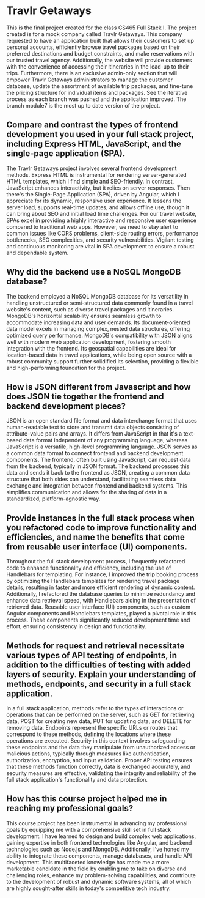 # Travlr Getaways
This is the final project created for the class CS465 Full Stack I. The project created is for a mock company called Travlr Getaways. This company requested to have an application built that allows their customers to set up personal accounts, efficiently browse travel packages based on their preferred destinations and budget constraints, and make reservations with our trusted travel agency. Additionally, the website will provide customers with the convenience of accessing their itineraries in the lead-up to their trips. Furthermore, there is an exclusive admin-only section that will empower Travlr Getaways administrators to manage the customer database, update the assortment of available trip packages, and fine-tune the pricing structure for individual items and packages. See the iterative process as each branch was pushed and the application improved. The branch module7 is the most up to date version of the project. 

## Compare and contrast the types of frontend development you used in your full stack project, including Express HTML, JavaScript, and the single-page application (SPA).

The Travlr Getaways project involves several frontend development methods. Express HTML is instrumental for rendering server-generated HTML templates, which I find simple and SEO-friendly. In contrast, JavaScript enhances interactivity, but it relies on server responses. Then there's the Single-Page Application (SPA), driven by Angular, which I appreciate for its dynamic, responsive user experience. It lessens the server load, supports real-time updates, and allows offline use, though it can bring about SEO and initial load time challenges. For our travel website, SPAs excel in providing a highly interactive and responsive user experience compared to traditional web apps. However, we need to stay alert to common issues like CORS problems, client-side routing errors, performance bottlenecks, SEO complexities, and security vulnerabilities. Vigilant testing and continuous monitoring are vital in SPA development to ensure a robust and dependable system.

## Why did the backend use a NoSQL MongoDB database?

The backend employed a NoSQL MongoDB database for its versatility in handling unstructured or semi-structured data commonly found in a travel website's content, such as diverse travel packages and itineraries. MongoDB's horizontal scalability ensures seamless growth to accommodate increasing data and user demands. Its document-oriented data model excels in managing complex, nested data structures, offering optimized query performance. MongoDB's compatibility with JSON aligns well with modern web application development, fostering smooth integration with the frontend. Its geospatial capabilities are ideal for location-based data in travel applications, while being open source with a robust community support further solidified its selection, providing a flexible and high-performing foundation for the project.

## How is JSON different from Javascript and how does JSON tie together the frontend and backend development pieces?

JSON is an open standard file format and data interchange format that uses human-readable text to store and transmit data objects consisting of attribute–value pairs and arrays. It differs from JavaScript in that it's a text-based data format independent of any programming language, whereas JavaScript is a versatile, high-level programming language. JSON serves as a common data format to connect frontend and backend development components. The frontend, often built using JavaScript, can request data from the backend, typically in JSON format. The backend processes this data and sends it back to the frontend as JSON, creating a common data structure that both sides can understand, facilitating seamless data exchange and integration between frontend and backend systems. This simplifies communication and allows for the sharing of data in a standardized, platform-agnostic way.

## Provide instances in the full stack process when you refactored code to improve functionality and efficiencies, and name the benefits that come from reusable user interface (UI) components.

Throughout the full stack development process, I frequently refactored code to enhance functionality and efficiency, including the use of Handlebars for templating. For instance, I improved the trip booking process by optimizing the Handlebars templates for rendering travel package details, resulting in faster and more efficient rendering of dynamic content. Additionally, I refactored the database queries to minimize redundancy and enhance data retrieval speed, with Handlebars aiding in the presentation of retrieved data. Reusable user interface (UI) components, such as custom Angular components and Handlebars templates, played a pivotal role in this process. These components significantly reduced development time and effort, ensuring consistency in design and functionality. 

## Methods for request and retrieval necessitate various types of API testing of endpoints, in addition to the difficulties of testing with added layers of security. Explain your understanding of methods, endpoints, and security in a full stack application.

In a full stack application, methods refer to the types of interactions or operations that can be performed on the server, such as GET for retrieving data, POST for creating new data, PUT for updating data, and DELETE for removing data. Endpoints represent the specific URLs or routes that correspond to these methods, defining the locations where these operations are executed. Security in this context involves safeguarding these endpoints and the data they manipulate from unauthorized access or malicious actions, typically through measures like authentication, authorization, encryption, and input validation. Proper API testing ensures that these methods function correctly, data is exchanged accurately, and security measures are effective, validating the integrity and reliability of the full stack application's functionality and data protection.

## How has this course project helped me in reaching my professional goals? 

This course project has been instrumental in advancing my professional goals by equipping me with a comprehensive skill set in full stack development. I have learned to design and build complex web applications, gaining expertise in both frontend technologies like Angular, and backend technologies such as Node.js and MongoDB. Additionally, I've honed my ability to integrate these components, manage databases, and handle API development. This multifaceted knowledge has made me a more marketable candidate in the field by enabling me to take on diverse and challenging roles, enhance my problem-solving capabilities, and contribute to the development of robust and dynamic software systems, all of which are highly sought-after skills in today's competitive tech industry. 
